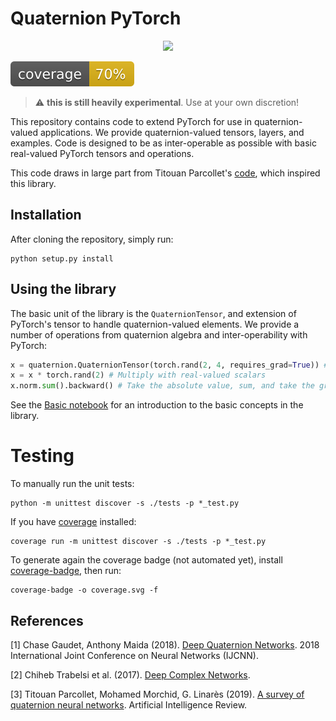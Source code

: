 # Quaternion PyTorch
<p align="center">
  <img src="https://github.com/giorgiozannini/hTorch/blob/main/image.png" width = 300>
</p>

![](coverage.svg)

> :warning: **this is still heavily experimental**. Use at your own discretion!

This repository contains code to extend PyTorch for use in quaternion-valued applications. We provide quaternion-valued tensors, layers, and examples. Code is designed to be as inter-operable as possible with basic real-valued PyTorch tensors and operations.

This code draws in large part from Titouan Parcollet's [code](https://github.com/Orkis-Research/Pytorch-Quaternion-Neural-Networks), which inspired this library.

## Installation

After cloning the repository, simply run:

```
python setup.py install 
```

## Using the library

The basic unit of the library is the `QuaternionTensor`, and extension of PyTorch's tensor to handle quaternion-valued elements. We provide a number of operations from quaternion algebra and inter-operability with PyTorch:

```python
x = quaternion.QuaternionTensor(torch.rand(2, 4, requires_grad=True)) # A vector with two quaternions
x = x * torch.rand(2) # Multiply with real-valued scalars
x.norm.sum().backward() # Take the absolute value, sum, and take the gradient
```

See the [Basic notebook](notebooks/basic.ipynb) for an introduction to the basic concepts in the library.

# Testing

To manually run the unit tests:

```
python -m unittest discover -s ./tests -p *_test.py
```

If you have [coverage](https://coverage.readthedocs.io/en/latest/) installed:

```
coverage run -m unittest discover -s ./tests -p *_test.py
```

To generate again the coverage badge (not automated yet), install [coverage-badge](https://pypi.org/project/coverage-badge/), then run:

```
coverage-badge -o coverage.svg -f
```

## References

<a id="1">[1]</a> Chase Gaudet, Anthony Maida (2018). [Deep Quaternion Networks](https://ieeexplore.ieee.org/stamp/stamp.jsp?tp=&arnumber=8489651&tag=1). 2018 International Joint Conference on Neural Networks (IJCNN).

<a id="2">[2]</a> Chiheb Trabelsi et al. (2017). [Deep Complex Networks](https://arxiv.org/abs/1705.09792). 

<a id="3">[3]</a> Titouan Parcollet, Mohamed Morchid, G. Linarès (2019). [A survey of quaternion neural networks](https://link.springer.com/article/10.1007/s10462-019-09752-1). Artificial Intelligence Review.
